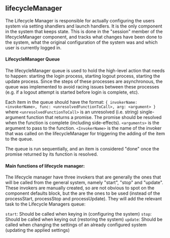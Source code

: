 ## lifecycleManager

The Lifecycle Manager is responsible for actually configuring the users system via setting shandlers and launch handlers. It is the only component in the system that keeps state. This is done in the "session" member of the lifecycleManager component, and tracks what changes have been done to the system, what the original configuration of the system was and which user is currently logged in.

#### LifecycleManager Queue

The lifecycleManager queue is used to hold the high-level action that needs to happen: starting the login process, starting logout process, starting the update process. Since the steps of these processes are asynchronous, the queue was implemented to avoid racing issues between these processes (e.g. if a logout attempt is started before login is complete, etc).

Each item in the queue should have the format: `{ invokerName: <invokerName>, func: <unresolvedFunctionToCall>, arg: <argument> }` where `<unresolvedFunctionToCall>` is an unresolved (i.e. string) single-argument function that returns a promise. The promise should be resolved when the function is complete (including side-effects). `<arguments>` is the argument to pass to the function. `<InvokerName>` is the name of the invoker that was called on the lifecycleManager for triggering the adding of the item to the queue.

The queue is run sequentially, and an item is considered "done" once the promise returned by its function is resolved.


#### Main functions of lifecycle manager:
The lifecycle manager have three invokers that are generally the ones that will be called from the general system, namely "start", "stop" and "update". These invokers are manually created, so are not obvious to spot on the component defaults block, but the are the ones to be used (instead of the processStart, processStop and processUpdate). They will add the relevant task to the Lifecycle Managers queue:

`start`: Should be called when keying in (configuring the system)
`stop`: Should be called when keying out (restoring the system)
`update`: Should be called when changing the settings of an already configured system (updating the applied settings)


